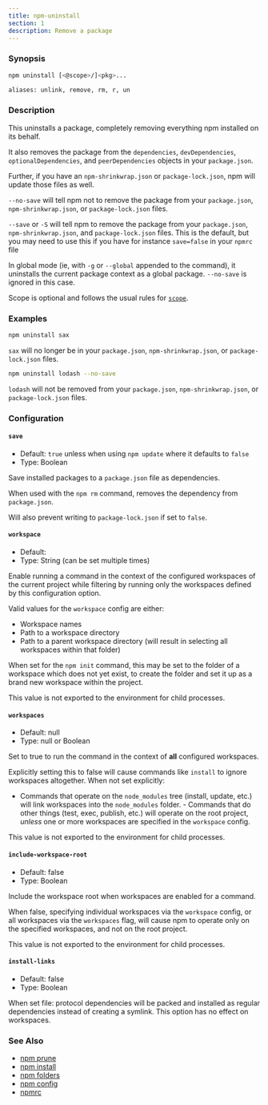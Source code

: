 ```yaml
---
title: npm-uninstall
section: 1
description: Remove a package
---
```


### Synopsis

```bash
npm uninstall [<@scope>/]<pkg>...

aliases: unlink, remove, rm, r, un
```

### Description

This uninstalls a package, completely removing everything npm installed
on its behalf.

It also removes the package from the `dependencies`, `devDependencies`,
`optionalDependencies`, and `peerDependencies` objects in your
`package.json`.

Further, if you have an `npm-shrinkwrap.json` or `package-lock.json`, npm
will update those files as well.

`--no-save` will tell npm not to remove the package from your
`package.json`, `npm-shrinkwrap.json`, or `package-lock.json` files.

`--save` or `-S` will tell npm to remove the package from your
`package.json`, `npm-shrinkwrap.json`, and `package-lock.json` files.
This is the default, but you may need to use this if you have for
instance `save=false` in your `npmrc` file

In global mode (ie, with `-g` or `--global` appended to the command),
it uninstalls the current package context as a global package.
`--no-save` is ignored in this case.

Scope is optional and follows the usual rules for [`scope`](/using-npm/scope).

### Examples

```bash
npm uninstall sax
```

`sax` will no longer be in your `package.json`, `npm-shrinkwrap.json`, or
`package-lock.json` files.

```bash
npm uninstall lodash --no-save
```

`lodash` will not be removed from your `package.json`,
`npm-shrinkwrap.json`, or `package-lock.json` files.

### Configuration

#### `save`

* Default: `true` unless when using `npm update` where it defaults to `false`
* Type: Boolean

Save installed packages to a `package.json` file as dependencies.

When used with the `npm rm` command, removes the dependency from
`package.json`.

Will also prevent writing to `package-lock.json` if set to `false`.

#### `workspace`

* Default:
* Type: String (can be set multiple times)

Enable running a command in the context of the configured workspaces of the
current project while filtering by running only the workspaces defined by
this configuration option.

Valid values for the `workspace` config are either:

* Workspace names
* Path to a workspace directory
* Path to a parent workspace directory (will result in selecting all
  workspaces within that folder)

When set for the `npm init` command, this may be set to the folder of a
workspace which does not yet exist, to create the folder and set it up as a
brand new workspace within the project.

This value is not exported to the environment for child processes.

#### `workspaces`

* Default: null
* Type: null or Boolean

Set to true to run the command in the context of **all** configured
workspaces.

Explicitly setting this to false will cause commands like `install` to
ignore workspaces altogether. When not set explicitly:

- Commands that operate on the `node_modules` tree (install, update, etc.)
  will link workspaces into the `node_modules` folder. - Commands that do
  other things (test, exec, publish, etc.) will operate on the root project,
  _unless_ one or more workspaces are specified in the `workspace` config.

This value is not exported to the environment for child processes.

#### `include-workspace-root`

* Default: false
* Type: Boolean

Include the workspace root when workspaces are enabled for a command.

When false, specifying individual workspaces via the `workspace` config, or
all workspaces via the `workspaces` flag, will cause npm to operate only on
the specified workspaces, and not on the root project.

This value is not exported to the environment for child processes.

#### `install-links`

* Default: false
* Type: Boolean

When set file: protocol dependencies will be packed and installed as regular
dependencies instead of creating a symlink. This option has no effect on
workspaces.

### See Also

* [npm prune](/commands/npm-prune)
* [npm install](/commands/npm-install)
* [npm folders](/configuring-npm/folders)
* [npm config](/commands/npm-config)
* [npmrc](/configuring-npm/npmrc)
